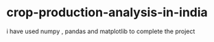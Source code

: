 # crop-production-analysis-in-india
i have used numpy , pandas and matplotlib to complete the project
